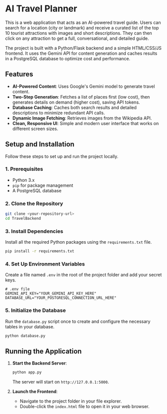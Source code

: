 # AI Travel Planner

This is a web application that acts as an AI-powered travel guide. Users can search for a location (city or landmark) and receive a curated list of the top 10 tourist attractions with images and short descriptions. They can then click on any attraction to get a full, conversational, and detailed guide.

The project is built with a Python/Flask backend and a simple HTML/CSS/JS frontend. It uses the Gemini API for content generation and caches results in a PostgreSQL database to optimize cost and performance.

## Features

-   **AI-Powered Content**: Uses Google's Gemini model to generate travel content.
-   **Two-Step Generation**: Fetches a list of places first (low cost), then generates details on demand (higher cost), saving API tokens.
-   **Database Caching**: Caches both search results and detailed descriptions to minimize redundant API calls.
-   **Dynamic Image Fetching**: Retrieves images from the Wikipedia API.
-   **Clean, Responsive UI**: Simple and modern user interface that works on different screen sizes.

## Setup and Installation

Follow these steps to set up and run the project locally.

### 1. Prerequisites

-   Python 3.x
-   `pip` for package management
-   A PostgreSQL database

### 2. Clone the Repository

```bash
git clone <your-repository-url>
cd TravelBackend
```

### 3. Install Dependencies

Install all the required Python packages using the `requirements.txt` file.

```bash
pip install -r requirements.txt
```

### 4. Set Up Environment Variables

Create a file named `.env` in the root of the project folder and add your secret keys.

```env
# .env file
GEMINI_API_KEY="YOUR_GEMINI_API_KEY_HERE"
DATABASE_URL="YOUR_POSTGRESQL_CONNECTION_URL_HERE"
```

### 5. Initialize the Database

Run the `database.py` script once to create and configure the necessary tables in your database.

```bash
python database.py
```

## Running the Application

1.  **Start the Backend Server**:
    ```bash
    python app.py
    ```
    The server will start on `http://127.0.0.1:5000`.

2.  **Launch the Frontend**:
    -   Navigate to the project folder in your file explorer.
    -   Double-click the `index.html` file to open it in your web browser.